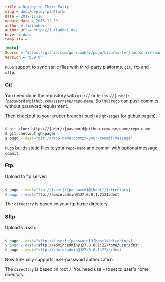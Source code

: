```ini
title = Deploy to Third Party
slug = docs/deploy-platform
date = 2015-11-28
update_date = 2015-12-30
author = fuxiaohei
author_url = http://fuxiaohei.me/
hover = docs
template =

[meta]
Source = "https://github.com/go-xiaohei/pugo/blob/master/doc/source/page/deploy/platform.md"
Version = "0.9.0"
```

`PuGo` support to sync static files with third-party platforms, `git`, `ftp` and `sftp`.

### Git

You need clone the repository with `git://` or `https://{user}:{password}@github.com/username/repo-name`. So that `Pugo` can push commits without password requirement.

Then checkout to your proper branch ( such as `gh-pages` for github pages).

```bash

$ git clone https://{user}:{password@github.com/username/repo-name
$ git checkout gh-pages
$ pugo --dest="git://repo-name?commit=your-commit-message"

```

`Pugo` builds static files to your `repo-name` and commit with optional message `commit`.


### Ftp

Upload to ftp server:

```bash

$ pugo --dest="ftp://{user}:{password}@{host}/{directory}
$ pugo --dest="ftp://admin:admin@127.0.0.1:2121/dest

```

The `directory` is based on your ftp home directory.

### Sftp

Upload via ssh:

```bash

$ pugo --dest="sftp://{user}:{password}@{host}/{directory}
$ pugo --dest="sftp://admin:admin@127.0.0.1:22/home/user/dest
$ pugo --dest="sftp://admin:admin@127.0.0.1:22/~/dest

```

Now SSH only supports user-password authorization.

The `directory` is based on root `/`. You need use `~` to set to user's home directory.